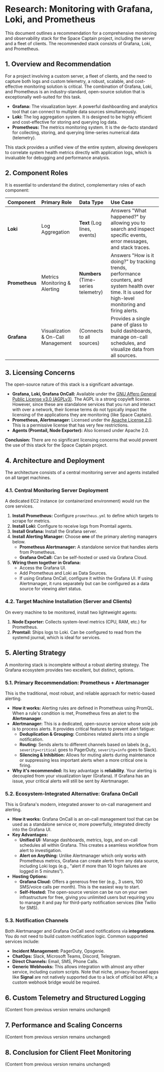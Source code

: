# Research: Monitoring with Grafana, Loki, and Prometheus

This document outlines a recommendation for a comprehensive monitoring and observability stack for the Space Captain project, including the server and a fleet of clients. The recommended stack consists of Grafana, Loki, and Prometheus.

## 1. Overview and Recommendation

For a project involving a custom server, a fleet of clients, and the need to capture both logs and custom telemetry, a robust, scalable, and cost-effective monitoring solution is critical. The combination of Grafana, Loki, and Prometheus is an industry-standard, open-source solution that is exceptionally well-suited for this task.

-   **Grafana:** The visualization layer. A powerful dashboarding and analytics tool that can connect to multiple data sources simultaneously.
-   **Loki:** The log aggregation system. It is designed to be highly efficient and cost-effective for storing and querying log data.
-   **Prometheus:** The metrics monitoring system. It is the de-facto standard for collecting, storing, and querying time-series numerical data (telemetry).

This stack provides a unified view of the entire system, allowing developers to correlate system health metrics directly with application logs, which is invaluable for debugging and performance analysis.

## 2. Component Roles

It is essential to understand the distinct, complementary roles of each component:

| Component | Primary Role | Data Type | Use Case |
| :--- | :--- | :--- | :--- |
| **Loki** | Log Aggregation | **Text** (Log lines, events) | Answers "What happened?" by allowing you to search and inspect specific events, error messages, and stack traces. |
| **Prometheus** | Metrics Monitoring & Alerting | **Numbers** (Time-series telemetry) | Answers "How is it doing?" by tracking trends, performance counters, and system health over time. It is used for high-level monitoring and firing alerts. |
| **Grafana** | Visualization & On-Call Management | (Connects to all sources) | Provides a single pane of glass to build dashboards, manage on-call schedules, and visualize data from all sources. |

## 3. Licensing Concerns

The open-source nature of this stack is a significant advantage.

-   **Grafana, Loki, Grafana OnCall:** Available under the [GNU Affero General Public License v3.0 (AGPLv3)](https://github.com/grafana/grafana/blob/main/LICENSE). The AGPL is a strong copyleft license. However, since these are standalone services that you run and interact with over a network, their license terms do not typically impact the licensing of the applications they are monitoring (like Space Captain).
-   **Prometheus, Alertmanager:** Licensed under the [Apache License 2.0](https://github.com/prometheus/prometheus/blob/main/LICENSE). This is a permissive license that has very few restrictions.
-   **Agents (Promtail, Node Exporter):** Also licensed under Apache 2.0.

**Conclusion:** There are no significant licensing concerns that would prevent the use of this stack for the Space Captain project.

## 4. Architecture and Deployment

The architecture consists of a central monitoring server and agents installed on all target machines.

### 4.1. Central Monitoring Server Deployment

A dedicated EC2 instance (or containerized environment) would run the core services.

1.  **Install Prometheus:** Configure `prometheus.yml` to define which targets to scrape for metrics.
2.  **Install Loki:** Configure to receive logs from Promtail agents.
3.  **Install Grafana:** Install the Grafana server.
4.  **Install Alerting Manager:** Choose **one** of the primary alerting managers below.
    -   **Prometheus Alertmanager:** A standalone service that handles alerts from Prometheus.
    -   **Grafana OnCall:** Can be self-hosted or used via Grafana Cloud.
5.  **Wiring them together in Grafana:**
    -   Access the Grafana UI.
    -   Add Prometheus and Loki as Data Sources.
    -   If using Grafana OnCall, configure it within the Grafana UI. If using Alertmanager, it runs separately but can be configured as a data source for viewing alert status.

### 4.2. Target Machine Installation (Server and Clients)

On every machine to be monitored, install two lightweight agents:

1.  **Node Exporter:** Collects system-level metrics (CPU, RAM, etc.) for Prometheus.
2.  **Promtail:** Ships logs to Loki. Can be configured to read from the systemd journal, which is ideal for services.

## 5. Alerting Strategy

A monitoring stack is incomplete without a robust alerting strategy. The Grafana ecosystem provides two excellent, but distinct, options.

### 5.1. Primary Recommendation: Prometheus + Alertmanager

This is the traditional, most robust, and reliable approach for metric-based alerting.

-   **How it works:** Alerting rules are defined in Prometheus using PromQL. When a rule's condition is met, Prometheus fires an alert to the **Alertmanager**.
-   **Alertmanager:** This is a dedicated, open-source service whose sole job is to process alerts. It provides critical features to prevent alert fatigue:
    -   **Deduplication & Grouping:** Combines related alerts into a single notification.
    -   **Routing:** Sends alerts to different channels based on labels (e.g., `severity=critical` goes to PagerDuty, `severity=info` goes to Slack).
    -   **Silencing & Inhibition:** Allows for muting alerts during maintenance or suppressing less important alerts when a more critical one is firing.
-   **Why it's recommended:** Its key advantage is **reliability**. Your alerting is decoupled from your visualization layer (Grafana). If Grafana has an issue, your critical alerts will still be sent by Alertmanager.

### 5.2. Ecosystem-Integrated Alternative: Grafana OnCall

This is Grafana's modern, integrated answer to on-call management and alerting.

-   **How it works:** Grafana OnCall is an on-call management tool that can be used as a standalone service or, more powerfully, integrated directly into the Grafana UI.
-   **Key Advantages:**
    -   **Unified UI:** Manage dashboards, metrics, logs, and on-call schedules all within Grafana. This creates a seamless workflow from alert to investigation.
    -   **Alert on Anything:** Unlike Alertmanager which only works with Prometheus metrics, Grafana can create alerts from any data source, including Loki logs (e.g., "alert if more than 10 login failures are logged in 5 minutes").
-   **Hosting Options:**
    -   **Grafana Cloud:** Offers a generous free tier (e.g., 3 users, 100 SMS/voice calls per month). This is the easiest way to start.
    -   **Self-Hosted:** The open-source version can be run on your own infrastructure for free, giving you unlimited users but requiring you to manage it and pay for third-party notification services (like Twilio for SMS).

### 5.3. Notification Channels

Both Alertmanager and Grafana OnCall send notifications via **integrations**. You do not need to build custom notification logic. Common supported services include:

-   **Incident Management:** PagerDuty, Opsgenie.
-   **ChatOps:** Slack, Microsoft Teams, Discord, Telegram.
-   **Direct Channels:** Email, SMS, Phone Calls.
-   **Generic Webhooks:** This allows integration with almost any other service, including custom scripts. Note that niche, privacy-focused apps like **Signal** are not natively supported due to a lack of official bot APIs; a custom webhook bridge would be required.

## 6. Custom Telemetry and Structured Logging

(Content from previous version remains unchanged)

## 7. Performance and Scaling Concerns

(Content from previous version remains unchanged)

## 8. Conclusion for Client Fleet Monitoring

(Content from previous version remains unchanged)